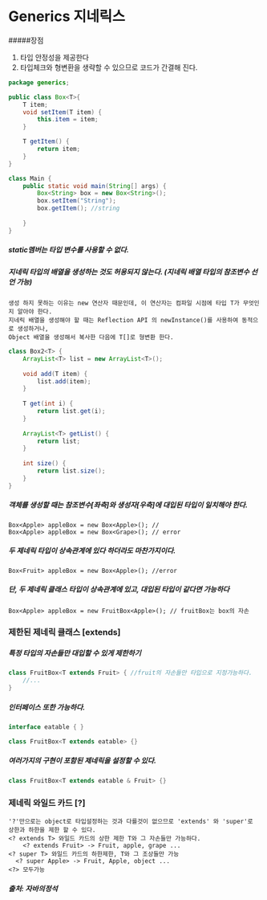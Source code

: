 # Generics 지네릭스


#####장점
1. 타입 안정성을 제공한다
2. 타입체크와 형변환을 생략할 수 있으므로 코드가 간결해 진다.

```java
package generics;

public class Box<T>{
    T item;
    void setItem(T item) {
        this.item = item;
    }

    T getItem() {
        return item;
    }
}

class Main {
    public static void main(String[] args) {
        Box<String> box = new Box<String>();
        box.setItem("String");
        box.getItem(); //string
        
    }
}
```


##### static멤버는 타입 변수를 사용할 수 없다.
##### 지네릭 타입의 배열을 생성하는 것도 허용되지 않는다. (지네릭 배열 타입의 참조변수 선언 가능)
```
생성 하지 못하는 이유는 new 연산자 때문인데, 이 연산자는 컴파일 시점에 타입 T가 무엇인지 알아야 한다.    
지네릭 배열을 생성해야 할 때는 Reflection API 의 newInstance()를 사용하여 동적으로 생성하거나,    
Object 배열을 생성해서 복사한 다음에 T[]로 형변환 한다.
```


```java
class Box2<T> {
    ArrayList<T> list = new ArrayList<T>();
    
    void add(T item) {
        list.add(item);
    }
    
    T get(int i) {
        return list.get(i);
    }
    
    ArrayList<T> getList() {
        return list;
    }
    
    int size() {
        return list.size();
    }
}
```

##### 객체를 생성할 때는 참조변수[좌측]와 생성자[우측]에 대입된 타입이 일치해야 한다.
```
Box<Apple> appleBox = new Box<Apple>(); //
Box<Apple> appleBox = new Box<Grape>(); // error
```

##### 두 제네릭 타입이 상속관계에 있다 하더라도 마찬가지이다.
```
Box<Fruit> appleBox = new Box<Apple>(); //error
```

##### 단, 두 제네릭 클래스 타입이 상속관계에 있고, 대입된 타입이 같다면 가능하다
```
Box<Apple> appleBox = new FruitBox<Apple>(); // fruitBox는 box의 자손
```

### 제한된 제네릭 클래스 [extends]

##### 특정 타입의 자손들만 대입할 수 있게 제한하기

```java
class FruitBox<T extends Fruit> { //fruit의 자손들만 타입으로 지정가능하다.
    //...
}
```

##### 인터페이스 또한 가능하다.

```java
interface eatable { }

class FruitBox<T extends eatable> {}
```
##### 여러가지의 구현이 포함된 제네릭을 설정할 수 있다.

```java
class FruitBox<T extends eatable & Fruit> {}
```


### 제네릭 와일드 카드 [?]

```
'?'만으로는 object로 타입설정하는 것과 다를것이 없으므로 'extends' 와 'super'로 상한과 하한을 제한 할 수 있다.
<? extends T> 와일드 카드의 상한 제한 T와 그 자손들만 가능하다. 
    <? extends Fruit> -> Fruit, apple, grape ...
<? super T> 와일드 카드의 하한제한, T와 그 조상들만 가능
  <? super Apple> -> Fruit, Apple, object ...
<?> 모두가능
```



##### 출처: 자바의정석
